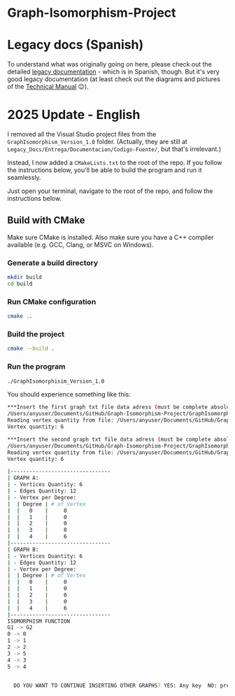 # Graph-Isomorphism-Project

# Legacy docs (Spanish)

To understand what was originally going on here, please check out the detailed [legacy documentation](https://github.com/josealvarez97/Graph-Isomorphism-Project/tree/master/Documentation) - which is in Spanish, though. But it's very good legacy documentation (at least check out the diagrams and pictures of the [Technical Manual](../master/Documentation/Entrega/Documentacion/Manuales/MANUAL_TECNICO_PROYECTO.pdf) :wink:).

# 2025 Update - English

I removed all the Visual Studio project files from the `GraphIsomorphism_Version_1.0` folder. (Actually, they are still at `Legacy_Docs/Entrega/Documentacion/Codigo-Fuente/`, but that's irrelevant.)

Instead, I now added a `CMakeLists.txt` to the root of the repo. If you follow the instructions below, you'll be able to build the program and run it seamlessly.

Just open your terminal, navigate to the root of the repo, and follow the instructions below.

## Build with CMake

Make sure CMake is installed. Also make sure you have a C++ compiler available (e.g. GCC, Clang, or MSVC on Windows).

### Generate a build directory

```bash
mkdir build
cd build
```

### Run CMake configuration

```bash
cmake ..
```

### Build the project

```bash
cmake --build .
```

### Run the program

```bash
./GraphIsomorphisim_Version_1.0
```

You should experience something like this:

```bash
***Insert the first graph txt file data adress (must be complete absolute path, not relative path)
/Users/anyuser/Documents/GitHub/Graph-Isomorphism-Project/GraphIsomorphisim_Version_1.0/Cases/Grafo1.txt
Reading vertex quantity from file: /Users/anyuser/Documents/GitHub/Graph-Isomorphism-Project/GraphIsomorphisim_Version_1.0/Cases/Grafo1.txt
Vertex quantity: 6

***Insert the second graph txt file data adress (must be complete absolute path, not relative path)
/Users/anyuser/Documents/GitHub/Graph-Isomorphism-Project/GraphIsomorphisim_Version_1.0/Cases/Grafo2.txt
Reading vertex quantity from file: /Users/anyuser/Documents/GitHub/Graph-Isomorphism-Project/GraphIsomorphisim_Version_1.0/Cases/Grafo2.txt
Vertex quantity: 6

|--------------------------------
| GRAPH A:
| - Vertices Quantity: 6
| - Edges Quantity: 12
| - Vertex per Degree:
|  | Degree | # of Vertex
|  |   0    |     0
|  |   1    |     0
|  |   2    |     0
|  |   3    |     0
|  |   4    |     6
|--------------------------------
| GRAPH B:
| - Vertices Quantity: 6
| - Edges Quantity: 12
| - Vertex per Degree:
|  | Degree | # of Vertex
|  |   0    |     0
|  |   1    |     0
|  |   2    |     0
|  |   3    |     0
|  |   4    |     6
|--------------------------------
ISOMORPHISM FUNCTION
G1 -> G2
0 -> 0
1 -> 1
2 -> 2
3 -> 5
4 -> 3
5 -> 4


  DO YOU WANT TO CONTINUE INSERTING OTHER GRAPHS? YES: Any key  NO: press 1
```
